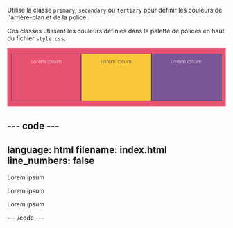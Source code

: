 
Utilise la classe `primary`, `secondary` ou `tertiary` pour définir les couleurs de l'arrière-plan et de la police.

Ces classes utilisent les couleurs définies dans la palette de polices en haut du fichier `style.css`.

![Trois cases. Chaque case a des couleurs d'arrière-plan et de texte différentes et contrastées.](images/colour-classes.png)

--- code ---
---
language: html
filename: index.html
line_numbers: false
---

<section class="wrap">
    <div class="primary">
        <p>Lorem ipsum</p>
    </div>
    <div class="secondary">
        <p>Lorem ipsum</p>
    </div>
    <div class="tertiary">
        <p>Lorem ipsum</p>
    </div>
</section>

--- /code ---

